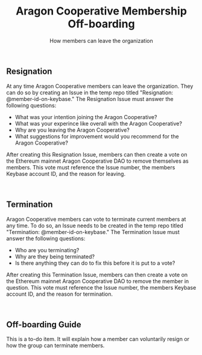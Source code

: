 

<h1 align='center'>Aragon Cooperative Membership Off-boarding</h1>
<p align='center'>How members can leave the organization</p>
<br>

## Resignation

At any time Aragon Cooperative members can leave the organization. They can do so by creating an Issue in the temp repo titled "Resignation: @member-id-on-keybase." The Resignation Issue must answer the following questions:
- What was your intention joining the Aragon Cooperative?
- What was your experince like overall with the Aragon Cooperative?
- Why are you leaving the Aragon Cooperative?
- What suggestions for improvement would you recommend for the Aragon Cooperative?

After creating this Resignation Issue, members can then create a vote on the Ethereum mainnet Aragon Cooperative DAO to remove themselves as members. This vote must reference the Issue number, the members Keybase account ID, and the reason for leaving.

<br>

## Termination

Aragon Cooperative members can vote to terminate current members at any time. To do so, an Issue needs to be created in the temp repo titled "Termination: @member-id-on-keybase." The Termination Issue must answer the following questions:
- Who are you terminating?
- Why are they being terminated?
- Is there anything they can do to fix this before it is put to a vote?

After creating this Termination Issue, members can then create a vote on the Ethereum mainnet Aragon Cooperative DAO to remove the member in question. This vote must reference the Issue number, the members Keybase account ID, and the reason for termination.

<br>

## Off-boarding Guide

This is a to-do item. It will explain how a member can voluntarily resign or how the group can terminate members. 


